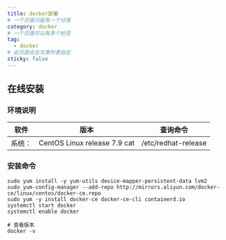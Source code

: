```yaml
---
title: docker部署
# 一个页面只能有一个分类
category: docker
# 一个页面可以有多个标签
tag:
  - docker
# 此页面会在文章列表指定
sticky: false
---
```


## 在线安装

### 环境说明

| 软件         | 版本  | 查询命令 |
| ------------------------ | ----------------------- | ------------------ |
|系统：	|CentOS Linux release 7.9	cat |/etc/redhat-release

### 安装命令
```
sudo yum install -y yum-utils device-mapper-persistent-data lvm2
sudo yum-config-manager --add-repo http://mirrors.aliyun.com/docker-ce/linux/centos/docker-ce.repo
sudo yum -y install docker-ce docker-ce-cli containerd.io
systemctl start docker
systemctl enable docker

# 查看版本
docker -v
```